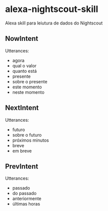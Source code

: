 # alexa-nightscout-skill

Alexa skill para leiutura de dados do Nightscout

## NowIntent
Utterances:
* agora
* qual o valor
* quanto está
* presente
* sobre o presente
* este momento
* neste momento

## NextIntent
Utterances:
* futuro
* sobre o futuro
* próximos minutos
* breve
* em breve

## PrevIntent
Utterances:
* passado
* do passado
* anteriormente
* últimas horas
